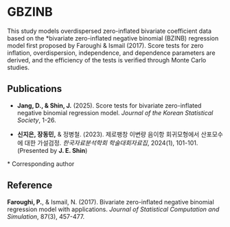 # GBZINB

This study models overdispersed zero-inflated bivariate coefficient data based on the *bivariate zero-inflated negative binomial (BZINB) regression model first proposed by Faroughi & Ismail (2017). Score tests for zero inflation, overdispersion, independence, and dependence parameters are derived, and the efficiency of the tests is verified through Monte Carlo studies.

## Publications

- **Jang, D., & Shin, J.** (2025). Score tests for bivariate zero-inflated negative binomial regression model. *Journal of the Korean Statistical Society*, 1-26.

- **신지은, 장동민,** & 정병철. (2023). 제로팽창 이변량 음이항 회귀모형에서 산포모수에 대한 가설검정. *한국자료분석학회 학술대회자료집*, 2024(1), 101-101. (Presented by **J. E. Shin**)

\* Corresponding author

## Reference

**Faroughi, P.**, & Ismail, N. (2017). Bivariate zero-inflated negative binomial regression model with applications. *Journal of Statistical Computation and Simulation*, 87(3), 457-477.

